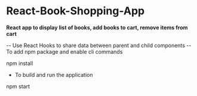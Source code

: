 # React-Book-Shopping-App
**React app to display list of books, add books to cart, remove items from cart**


 
 -- Use React Hooks to share data between parent and child components
 -- To add npm package and enable cli commands
 
 npm install

 - To build and run the application

 npm start

